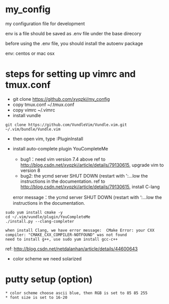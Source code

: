 # my_config

my configuration file for development

env is a file should be saved as .env file under the base direcory

before using the .env file, you should install the autoenv package


env: centos or mac osx

# steps for setting up vimrc and tmux.conf

* git clone https://github.com/xyqzki/my_config
* copy tmux.conf ~/.tmux.conf
* copy vimrc ~/.vimrc
* install vundle
```
git clone https://github.com/VundleVim/Vundle.vim.git ~/.vim/bundle/Vundle.vim
```
* then open vim, type :PluginInstall

* install auto-complete plugin YouCompleteMe
	* bug1：need vim version 7.4 above
   ref to http://blog.csdn.net/xyqzki/article/details/79130615, upgrade vim to version 8
	* bug2: the ycmd server SHUT DOWN (restart with ':...low the instructions in the documentation.
   ref to http://blog.csdn.net/xyqzki/article/details/79130615, install C-lang

   error message：the ycmd server SHUT DOWN (restart with ‘:…low the instructions in the documentation.

```
sudo yum install cmake -y
cd ~/.vim/vundle/plugin/YouCompleteMe  
./install.py --clang-completer
```

	when install Clang, we have error message:  CMake Error: your CXX compiler: "CMAKE_CXX_COMPILER-NOTFOUND" was not found
	need to install g++, use sudo yum install gcc-c++
ref:
http://blog.csdn.net/netdalanhan/article/details/44600643

* color scheme we need solarized

# putty setup (option)

	* color scheme choose ascii blue, then RGB is set to 85 85 255
	* font size is set to 16-20
